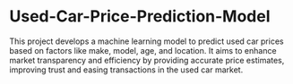 # Used-Car-Price-Prediction-Model
This project develops a machine learning model to predict used car prices based on factors like make, model, age, and location. It aims to enhance market transparency and efficiency by providing accurate price estimates, improving trust and easing transactions in the used car market.
